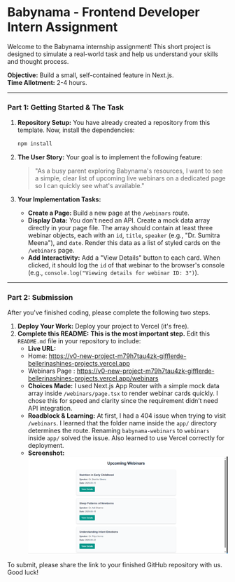 # Babynama - Frontend Developer Intern Assignment

Welcome to the Babynama internship assignment! This short project is designed to simulate a real-world task and help us understand your skills and thought process.

**Objective:** Build a small, self-contained feature in Next.js.  
**Time Allotment:** 2-4 hours.

---

### **Part 1: Getting Started & The Task**

1.  **Repository Setup:** You have already created a repository from this template. Now, install the dependencies:
    ```bash
    npm install
    ```
2.  **The User Story:** Your goal is to implement the following feature:
    > "As a busy parent exploring Babynama's resources, I want to see a simple, clear list of upcoming live webinars on a dedicated page so I can quickly see what's available."

3.  **Your Implementation Tasks:**
    * **Create a Page:** Build a new page at the `/webinars` route.
    * **Display Data:** You don't need an API. Create a mock data array directly in your page file. The array should contain at least three webinar objects, each with an `id`, `title`, `speaker` (e.g., "Dr. Sumitra Meena"), and `date`. Render this data as a list of styled cards on the `/webinars` page.
    * **Add Interactivity:** Add a "View Details" button to each card. When clicked, it should log the `id` of that webinar to the browser's console (e.g., `console.log("Viewing details for webinar ID: 3")`).

---

### **Part 2: Submission**

After you've finished coding, please complete the following two steps.

1.  **Deploy Your Work:** Deploy your project to Vercel (it's free).
2.  **Complete this README:** **This is the most important step.** Edit this `README.md` file in your repository to include:
    * **Live URL:**
    - Home: https://v0-new-project-m79h7tau4zk-gifflerde-bellerinashines-projects.vercel.app 
    - Webinars Page : https://v0-new-project-m79h7tau4zk-gifflerde-bellerinashines-projects.vercel.app/webinars
    * **Choices Made:** I used Next.js App Router with a simple mock data array inside `/webinars/page.tsx` to render webinar cards quickly. I chose this for speed and clarity since the requirement didn’t need API integration.
    * **Roadblock & Learning:** At first, I had a 404 issue when trying to visit `/webinars`. I learned that the folder name inside the `app/` directory determines the route. Renaming `babynama-webinars` to `webinars` inside `app/` solved the issue. Also learned to use Vercel correctly for deployment.
    * **Screenshot:**
        ![Link for scrrenshot](https://github.com/Bellerinashine/Babynama-assignment/blob/main/2025-06-09_15h52_58.png)

To submit, please share the link to your finished GitHub repository with us. Good luck!
